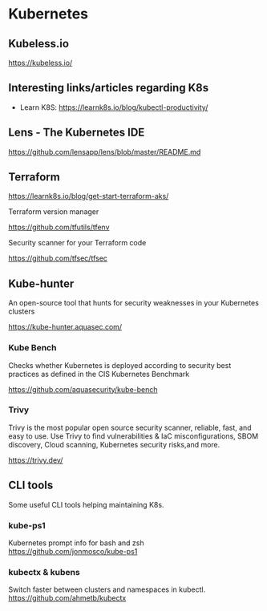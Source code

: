 # Kubernetes #

## Kubeless.io ##

<https://kubeless.io/>

## Interesting links/articles regarding K8s ##

- Learn K8S: <https://learnk8s.io/blog/kubectl-productivity/>

## Lens - The Kubernetes IDE ##

<https://github.com/lensapp/lens/blob/master/README.md>

## Terraform ##

<https://learnk8s.io/blog/get-start-terraform-aks/>

Terraform version manager

<https://github.com/tfutils/tfenv>

Security scanner for your Terraform code

<https://github.com/tfsec/tfsec>

## Kube-hunter ##

An open-source tool that hunts for security weaknesses in your Kubernetes clusters

<https://kube-hunter.aquasec.com/>

### Kube Bench ###

Checks whether Kubernetes is deployed according to security best practices as defined in the CIS Kubernetes Benchmark

<https://github.com/aquasecurity/kube-bench>

### Trivy

Trivy is the most popular open source security scanner, reliable, fast, and easy to use. Use Trivy to find vulnerabilities & IaC misconfigurations, SBOM discovery, Cloud scanning, Kubernetes security risks,and more.

<https://trivy.dev/>

## CLI tools ##

Some useful CLI tools helping maintaining K8s.

### kube-ps1 ###

Kubernetes prompt info for bash and zsh
<https://github.com/jonmosco/kube-ps1>

### kubectx & kubens ###

Switch faster between clusters and namespaces in kubectl.
<https://github.com/ahmetb/kubectx>

